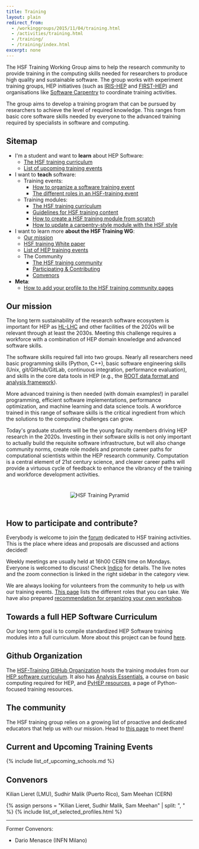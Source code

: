 ```yaml
---
title: Training
layout: plain
redirect_from:
  - /workinggroups/2015/11/04/training.html
  - /activities/training.html
  - /training/
  - /training/index.html
excerpt: none
---
```


The HSF Training Working Group aims to help the research community to provide training in the computing skills needed for researchers to produce high quality and sustainable software. The group works with experiment training groups, HEP initiatives (such as [IRIS-HEP](https://iris-hep.org/) and [FIRST-HEP](https://first-hep.org/)) and organisations like [Software Carpentry](https://software-carpentry.org/) to coordinate training activities.

The group aims to develop a training program that can be pursued by researchers to achieve the level of required knowledge. This ranges from basic core software skills needed by everyone to the advanced training required by specialists in software and computing.

## Sitemap

* I'm a student and want to **learn** about HEP Software:
  * [The HSF training curriculum](/training/curriculum.html)
  * [List of upcoming training events](/Schools/events.html)
* I want to **teach** software:
  * Training events:
    * [How to organize a software training event](/training/howto-event.html)
    * [The different roles in an HSF-training event](/training/educators.html)
  * Training modules:
    * [The HSF training curriculum](/training/curriculum.html)
    * [Guidelines for HSF training content](/training/module-guidelines.html)
    * [How to create a HSF training module from scratch](/training/howto-new-module.html)
    * [How to update a carpentry-style module with the HSF style](/training/howto-update-module-style.html)
* I want to learn more **about the HSF Training WG**:
  * [Our mission](/workinggroups/training.html#our-mission)
  * [HSF training White paper](https://arxiv.org/abs/1807.02875)
  * [List of HEP training events](https://indico.cern.ch/category/11386/)
  * The Community
    * [The HSF training community](/training/community.html)
    * [Participating & Contributing](/workinggroups/training.html#how-to-participate-and-contribute)
    * [Convenors](/workinggroups/training.html#convenors)
* **Meta**:
  * [How to add your profile to the HSF training community pages](/howto-profile.html)

## Our mission

The long term sustainability of the research software ecosystem is important for HEP as [HL-LHC](https://home.cern/science/accelerators/high-luminosity-lhc) and other facilities of the 2020s will be relevant through at least the 2030s. Meeting this challenge requires a workforce with a combination of HEP domain knowledge and advanced software skills.

The software skills required fall into two groups. Nearly all researchers need basic programming skills (Python, C++), basic software engineering skills (Unix, git/GitHub/GitLab, continuous integration, performance evaluation), and skills in the core data tools in HEP (e.g., the [ROOT data format and analysis framework](https://root.cern.ch/)).

More advanced training is then needed (with domain examples!) in parallel programming, efficient software implementations, performance optimization, and machine learning and data science tools. A workforce trained in this range of software skills is the critical ingredient from which the solutions to the computing challenges can grow.

Today's graduate students will be the young faculty members driving HEP research in the 2020s. Investing in their software skills is not only important to actually build the requisite software infrastructure, but will also change community norms, create role models and promote career paths for computational scientists within the HEP research community. Computation is a central element of 21st century science, and clearer career paths will provide a virtuous cycle of feedback to enhance the vibrancy of the training and workforce development activities.

<div style="text-align:center; padding:25px; float:center">
<img src ="/images/training/training-pyramid.png" alt="HSF Training Pyramid" />
</div>

## How to participate and contribute?

Everybody is welcome to join the [forum](https://groups.google.com/forum/#!forum/hsf-training-wg) dedicated to HSF training activities. This is the place where ideas and proposals are discussed and actions decided! 

Weekly meetings are usually held at 16h00 CERN time on Mondays. Everyone is welcomed to discuss! Check [Indico](https://indico.cern.ch/category/10294/) for details. The live notes and the zoom connection is linked in the right sidebar in the category view.

We are always looking for volunteers from the community to help us with our training events. [This page](/training/educators.html) lists the different roles that you can take. We have also prepared [recommendation for organizing your own workshop](/training/howto-event.html).

## Towards a full HEP Software Curriculum

Our long term goal is to compile standardized HEP Software training modules into a full curriculum. More about this project can be found [here](/training/curriculum.html).

## Github Organization

The [HSF-Training GitHub Organization](https://github.com/hsf-training) hosts the training modules from our [HEP software curriculum](/training/curriculum.html). It also has [Analysis Essentials](https://hsf-training.github.io/analysis-essentials/), a course on basic computing required for HEP, and [PyHEP resources](https://github.com/hsf-training/PyHEP-resources), a page of Python-focused training resources.

## The community

The HSF training group relies on a growing list of proactive and dedicated educators that help us with our mission. Head to [this page](/training/community.html) to meet them!

## Current and Upcoming Training Events

{% include list_of_upcoming_schools.md %}

## Convenors

Kilian Lieret (LMU), Sudhir Malik (Puerto Rico), Sam Meehan (CERN)

{% assign persons = "Kilian Lieret, Sudhir Malik, Sam Meehan" | split: ", " %}
{% include list_of_selected_profiles.html %}

---

Former Convenors:
- Dario Menasce (INFN Milano)
